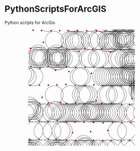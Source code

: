 # PythonScriptsForArcGIS
Python scripts for ArcGis
<p align="center">
  <img src="https://github.com/alexrnov/PythonScriptsForArcGIS/blob/master/pointsDensity.jpg" width="350" title="points density">
</p>

